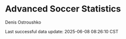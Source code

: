 # Advanced Soccer Statistics
Denis Ostroushko

<!-- gfm -->

Last successful data update: 2025-06-08 08:26:10 CST
